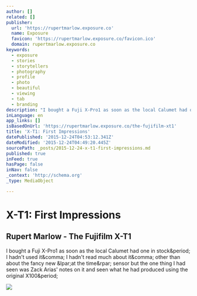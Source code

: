 ```yaml
---
author: []
related: []
publisher:
  url: 'https://rupertmarlow.exposure.co'
  name: Exposure
  favicon: 'https://rupertmarlow.exposure.co/favicon.ico'
  domain: rupertmarlow.exposure.co
keywords:
  - exposure
  - stories
  - storytellers
  - photography
  - profile
  - photo
  - beautiful
  - viewing
  - tab
  - branding
description: "I bought a Fuji X-Pro1 as soon as the local Calumet had one in stock. I hadn't used it, I hadn't read much about it, other than about the fancy new (at the time) sensor but the one thing I had seen was Zack Arias' notes on it and seen what he had produced using the original X100."
inLanguage: en
app_links: []
isBasedOnUrl: 'https://rupertmarlow.exposure.co/the-fujifilm-xt1'
title: 'X-T1: First Impressions'
datePublished: '2015-12-24T04:53:12.341Z'
dateModified: '2015-12-24T04:49:20.445Z'
sourcePath: _posts/2015-12-24-x-t1-first-impressions.md
published: true
inFeed: true
hasPage: false
inNav: false
_context: 'http://schema.org'
_type: MediaObject

---
```

# X-T1: First Impressions

<article style=""><h1>Rupert Marlow - The Fujifilm X-T1</h1><p>I bought a Fuji X-Pro1 as soon as the local Calumet had one in stock&amp;period; I hadn't used it&amp;comma; I hadn't read much about it&amp;comma; other than about the fancy new &amp;lpar;at the time&amp;rpar; sensor but the one thing I had seen was Zack Arias' notes on it and seen what he had produced using the original X100&amp;period;</p><img src="https://exposure.imgix.net/production/posts/28331/cover-photo/cover-1393260632.jpg?fit=crop&amp;w=500&amp;h=500&amp;q=60&amp;fm=pjpg&amp;auto=format" /></article>